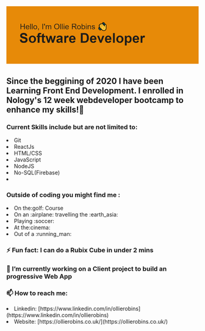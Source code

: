 <img src='header.png'>


<h2>Since the beggining of 2020 I have been Learning Front End Development. I enrolled in Nology's 12 week webdeveloper bootcamp to enhance my skills!</h2?

:page_with_curl: <h3>Current Skills include but are not limited to:</h3>

<li>Git</li>
<li>ReactJs</li>
<li>HTML/CSS</li>
<li>JavaScript</li>
<li>NodeJS</li>
<li>No-SQL(Firebase)</li>
<li></li>


<h3>Outside of coding you might find me :</h3>

<li> On the:golf: Course</li>
<li> On an :airplane: travelling the :earth_asia:</li>
<li> Playing :soccer:</li>
<li> At the:cinema:</li>
<li> Out of a :running_man:</li>

<h3>⚡ Fun fact: I can do a Rubix Cube in under 2 mins</h3>
 
<h3>🔭 I’m currently working on a Client project to build an progressive Web App</h3>

<h3>📫 How to reach me: </h3>

<li> Linkedin: [https://www.linkedin.com/in/ollierobins](https://www.linkedin.com/in/ollierobins) </li>
<li> Website: [https://ollierobins.co.uk/](https://ollierobins.co.uk/) </li>

<!--
**olirob93/olirob93** is a ✨ _special_ ✨ repository because its `README.md` (this file) appears on your GitHub profile.


-->
